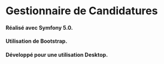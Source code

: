 # Gestionnaire de Candidatures

#### Réalisé avec Symfony 5.0.


#### Utilisation de Bootstrap.

#### Développé pour une utilisation Desktop.
